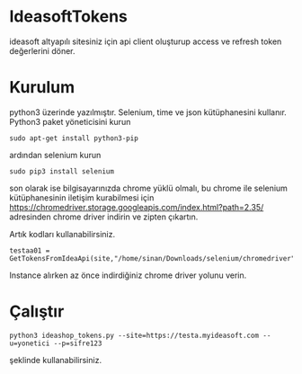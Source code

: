 # IdeasoftTokens
ideasoft altyapılı sitesiniz için api client oluşturup access ve refresh token değerlerini döner.

# Kurulum

python3 üzerinde yazılmıştır. Selenium, time ve json kütüphanesini kullanır.
Python3 paket yöneticisini kurun
```
sudo apt-get install python3-pip
```
ardından selenium kurun
```
sudo pip3 install selenium
```
son olarak ise bilgisayarınızda chrome yüklü olmalı, bu chrome ile selenium kütüphanesinin iletişim kurabilmesi için
https://chromedriver.storage.googleapis.com/index.html?path=2.35/
adresinden chrome driver indirin ve zipten çıkartın.

Artık kodları kullanabilirsiniz.

```
testaa01 = GetTokensFromIdeaApi(site,"/home/sinan/Downloads/selenium/chromedriver")
```
Instance alırken az önce indirdiğiniz chrome driver yolunu verin.

# Çalıştır

```
python3 ideashop_tokens.py --site=https://testa.myideasoft.com --u=yonetici --p=sifre123
```
şeklinde kullanabilirsiniz.
